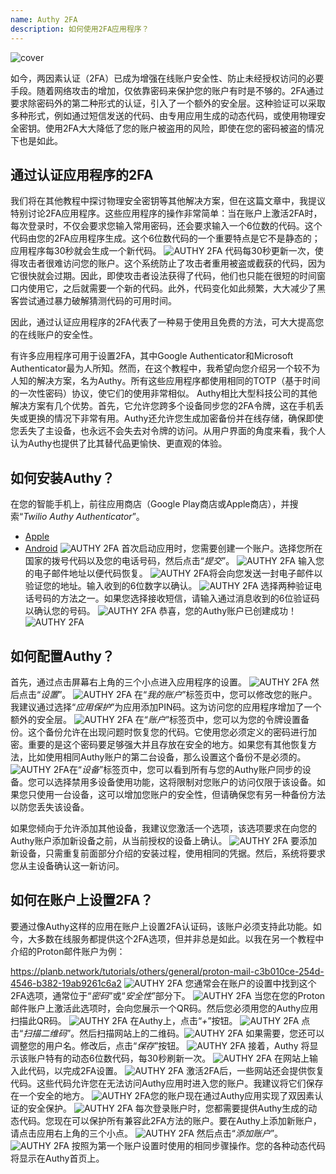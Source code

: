 ```yaml
---
name: Authy 2FA
description: 如何使用2FA应用程序？
---
```

![cover](assets/cover.webp)

如今，两因素认证（2FA）已成为增强在线账户安全性、防止未经授权访问的必要手段。随着网络攻击的增加，仅依靠密码来保护您的账户有时是不够的。2FA通过要求除密码外的第二种形式的认证，引入了一个额外的安全层。这种验证可以采取多种形式，例如通过短信发送的代码、由专用应用生成的动态代码，或使用物理安全密钥。使用2FA大大降低了您的账户被盗用的风险，即使在您的密码被盗的情况下也是如此。

## 通过认证应用程序的2FA

我们将在其他教程中探讨物理安全密钥等其他解决方案，但在这篇文章中，我提议特别讨论2FA应用程序。这些应用程序的操作非常简单：当在账户上激活2FA时，每次登录时，不仅会要求您输入常用密码，还会要求输入一个6位数的代码。这个代码由您的2FA应用程序生成。这个6位数代码的一个重要特点是它不是静态的；应用程序每30秒就会生成一个新代码。
![AUTHY 2FA](assets/notext/01.webp)
代码每30秒更新一次，使得攻击者很难访问您的账户。这个系统防止了攻击者重用被盗或截获的代码，因为它很快就会过期。因此，即使攻击者设法获得了代码，他们也只能在很短的时间窗口内使用它，之后就需要一个新的代码。此外，代码变化如此频繁，大大减少了黑客尝试通过暴力破解猜测代码的可用时间。

因此，通过认证应用程序的2FA代表了一种易于使用且免费的方法，可大大提高您的在线账户的安全性。

有许多应用程序可用于设置2FA，其中Google Authenticator和Microsoft Authenticator最为人所知。然而，在这个教程中，我希望向您介绍另一个较不为人知的解决方案，名为Authy。所有这些应用程序都使用相同的TOTP（基于时间的一次性密码）协议，使它们的使用非常相似。
Authy相比大型科技公司的其他解决方案有几个优势。首先，它允许您跨多个设备同步您的2FA令牌，这在手机丢失或更换的情况下非常有用。Authy还允许您生成加密备份并在线存储，确保即使您丢失了主设备，也永远不会失去对令牌的访问。从用户界面的角度来看，我个人认为Authy也提供了比其替代品更愉快、更直观的体验。

## 如何安装Authy？

在您的智能手机上，前往应用商店（Google Play商店或Apple商店），并搜索“*Twilio Authy Authenticator*”。

- [Apple](https://apps.apple.com/us/app/twilio-authy/id494168017)
- [Android](https://play.google.com/store/apps/details?id=com.authy.authy)
![AUTHY 2FA](assets/notext/02.webp)
首次启动应用时，您需要创建一个账户。选择您所在国家的拨号代码以及您的电话号码，然后点击“*提交*”。
![AUTHY 2FA](assets/notext/03.webp)
输入您的电子邮件地址以便代码恢复。
![AUTHY 2FA](assets/notext/04.webp)将会向您发送一封电子邮件以验证您的地址。输入收到的6位数字以确认。
![AUTHY 2FA](assets/notext/05.webp)
选择两种验证电话号码的方法之一。如果您选择接收短信，请输入通过消息收到的6位验证码以确认您的号码。
![AUTHY 2FA](assets/notext/06.webp)
恭喜，您的Authy账户已创建成功！
![AUTHY 2FA](assets/notext/07.webp)
## 如何配置Authy？

首先，通过点击屏幕右上角的三个小点进入应用程序的设置。
![AUTHY 2FA](assets/notext/08.webp)
然后点击“*设置*”。
![AUTHY 2FA](assets/notext/09.webp)
在“*我的账户*”标签页中，您可以修改您的账户。我建议通过选择“*应用保护*”为应用添加PIN码。这为访问您的应用程序增加了一个额外的安全层。
![AUTHY 2FA](assets/notext/10.webp)
在“*账户*”标签页中，您可以为您的令牌设置备份。这个备份允许在出现问题时恢复您的代码。它使用您必须定义的密码进行加密。重要的是这个密码要足够强大并且存放在安全的地方。如果您有其他恢复方法，比如使用相同Authy账户的第二台设备，那么设置这个备份不是必须的。
![AUTHY 2FA](assets/notext/11.webp)在“*设备*”标签页中，您可以看到所有与您的Authy账户同步的设备。您可以选择禁用多设备使用功能，这将限制对您账户的访问仅限于该设备。如果您只使用一台设备，这可以增加您账户的安全性，但请确保您有另一种备份方法以防您丢失该设备。

如果您倾向于允许添加其他设备，我建议您激活一个选项，该选项要求在向您的Authy账户添加新设备之前，从当前授权的设备上确认。
![AUTHY 2FA](assets/notext/12.webp)
要添加新设备，只需重复前面部分介绍的安装过程，使用相同的凭据。然后，系统将要求您从主设备确认这一新访问。

## 如何在账户上设置2FA？

要通过像Authy这样的应用在账户上设置2FA认证码，该账户必须支持此功能。如今，大多数在线服务都提供这个2FA选项，但并非总是如此。以我在另一个教程中介绍的Proton邮件账户为例：

https://planb.network/tutorials/others/general/proton-mail-c3b010ce-254d-4546-b382-19ab9261c6a2
![AUTHY 2FA](assets/notext/13.webp)
您通常会在账户的设置中找到这个2FA选项，通常位于“*密码*”或“*安全性*”部分下。
![AUTHY 2FA](assets/notext/14.webp)
当您在您的Proton邮件账户上激活此选项时，会向您展示一个QR码。然后您必须用您的Authy应用扫描此QR码。
![AUTHY 2FA](assets/notext/15.webp)
在Authy上，点击“*+*”按钮。
![AUTHY 2FA](assets/notext/16.webp)
点击“*扫描二维码*”。然后扫描网站上的二维码。![AUTHY 2FA](assets/notext/17.webp)
如果需要，您还可以调整您的用户名。修改后，点击“*保存*”按钮。
![AUTHY 2FA](assets/notext/18.webp)
接着，Authy 将显示该账户特有的动态6位数代码，每30秒刷新一次。
![AUTHY 2FA](assets/notext/19.webp)
在网站上输入此代码，以完成2FA设置。
![AUTHY 2FA](assets/notext/20.webp)
激活2FA后，一些网站还会提供恢复代码。这些代码允许您在无法访问Authy应用时进入您的账户。我建议将它们保存在一个安全的地方。
![AUTHY 2FA](assets/notext/21.webp)您的账户现在通过Authy应用实现了双因素认证的安全保护。
![AUTHY 2FA](assets/notext/22.webp)
每次登录账户时，您都需要提供Authy生成的动态代码。您现在可以保护所有兼容此2FA方法的账户。要在Authy上添加新账户，请点击应用右上角的三个小点。
![AUTHY 2FA](assets/notext/23.webp)
然后点击“*添加账户*”。
![AUTHY 2FA](assets/notext/24.webp)
按照为第一个账户设置时使用的相同步骤操作。您的各种动态代码将显示在Authy首页上。